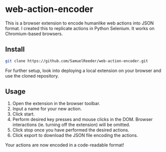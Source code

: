 # web-action-encoder

This is a browser extension to encode humanlike web actions into JSON format. I created this to replicate actions in Python Selenium. It works on Chromium-based browsers. 

## Install

```bash
git clone https://github.com/SamuelReeder/web-action-encoder.git
```

For further setup, look into deploying a local extension on your browser and use the cloned repository.

## Usage

1. Open the extension in the browser toolbar.
2. Input a name for your new action.
3. Click start.
4. Perform desired key presses and mouse clicks in the DOM. Browser interactions (ie. turning off the extension) will be omitted.
5. Click stop once you have performed the desired actions.
6. Click export to download the JSON file encoding the actions.

Your actions are now encoded in a code-readable format!
